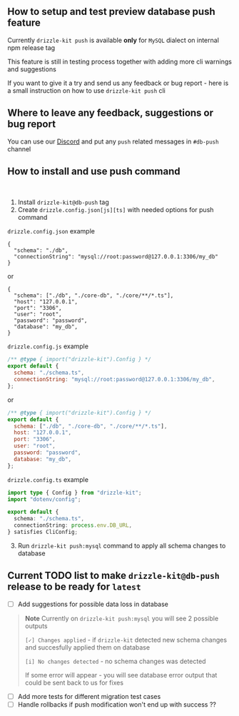 ## How to setup and test preview database push feature

Currently `drizzle-kit push` is available **only** for `MySQL` dialect on internal npm release tag

This feature is still in testing process together with adding more cli warnings and suggestions

If you want to give it a try and send us any feedback or bug report - here is a small instruction on how to use `drizzle-kit push` cli

## Where to leave any feedback, suggestions or bug report

You can use our [Discord](https://discord.gg/MdXYZk5QtH) and put any `push` related messages in `#db-push` channel

## How to install and use push command

</br>

1. Install `drizzle-kit@db-push` tag
2. Create `drizzle.config.json[js][ts]` with needed options for push command


`drizzle.config.json` example
```jsonc
{
  "schema": "./db", 
  "connectionString": "mysql://root:password@127.0.0.1:3306/my_db"
}
```
or
```jsonc
{
  "schema": ["./db", "./core-db", "./core/**/*.ts"],
  "host": "127.0.0.1",
  "port": "3306",
  "user": "root",
  "password": "password",
  "database": "my_db",
}
```

`drizzle.config.js` example
```js
/** @type { import("drizzle-kit").Config } */
export default {
  schema: "./schema.ts",
  connectionString: "mysql://root:password@127.0.0.1:3306/my_db",
};
```
or
```js
/** @type { import("drizzle-kit").Config } */
export default {
  schema: ["./db", "./core-db", "./core/**/*.ts"],
  host: "127.0.0.1",
  port: "3306",
  user: "root",
  password: "password",
  database: "my_db",
};
```

`drizzle.config.ts` example
```ts
import type { Config } from "drizzle-kit";
import "dotenv/config";

export default {
  schema: "./schema.ts",
  connectionString: process.env.DB_URL,
} satisfies CliConfig;
```

3. Run `drizzle-kit push:mysql` command to apply all schema changes to database

## Current TODO list to make `drizzle-kit@db-push` release to be ready for `latest`

- [ ] Add suggestions for possible data loss in database

> **Note**
> Currently on `drizzle-kit push:mysql` you will see 2 possible outputs
> 
> `[✓] Changes applied` - if `drizzle-kit` detected new schema changes and succesfully applied them on database
>
> `[i] No changes detected` - no schema changes was detected
>
> If some error will appear - you will see database error output that could be sent back to us for fixes

- [ ] Add more tests for different migration test cases
- [ ] Handle rollbacks if push modification won't end up with success ??
